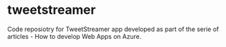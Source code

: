 # tweetstreamer
Code reposiotry for TweetStreamer app developed as part of the serie of articles - How to develop Web Apps on Azure.
